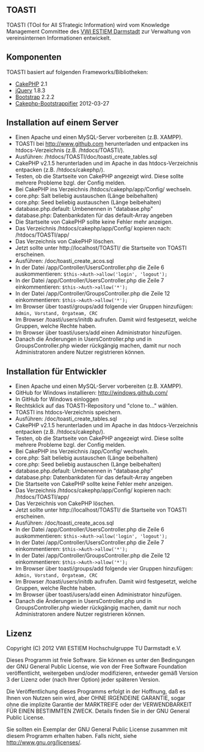 ﻿TOASTI
----------

TOASTI (TOol for All STrategic Information) wird vom Knowledge Management Committee des [VWI ESTIEM Darmstadt](http://www.vwi.tu-darmstadt.de/) zur Verwaltung von vereinsinternen Informationen entwickelt.


Komponenten
----------

TOASTI basiert auf folgenden Frameworks/Bibliotheken:

* [CakePHP](http://cakephp.org/) 2.1
* [jQuery](http://jquery.com/) 1.8.3
* [Bootstrap](http://twitter.github.com/bootstrap/) 2.2.2
* [Cakephp-Bootstrappifier](https://github.com/mtkocak/Cakephp-Bootstrappifier) 2012-03-27


Installation auf einem Server
----------

- Einen Apache und einen MySQL-Server vorbereiten (z.B. XAMPP).
- TOASTI bei http://www.github.com herunterladen und entpacken ins htdocs-Verzeichnis (z.B. /htdocs/TOASTI/).
- Ausführen: /htdocs/TOASTI/doc/toasti_create_tables.sql
- CakePHP v2.1.5 herunterladen und im Apache in das htdocs-Verzeichnis entpacken (z.B. /htdocs/cakephp/).
- Testen, ob die Startseite von CakePHP angezeigt wird. Diese sollte mehrere Probleme bzgl. der Config melden.
- Bei CakePHP ins Verzeichnis /htdocs/cakephp/app/Config/ wechseln.
- core.php: Salt beliebig austauschen (Länge beibehalten)
- core.php: Seed beliebig austauschen (Länge beibehalten)
- database.php.default: Umbenennen in "database.php"
- database.php: Datenbankdaten für das default-Array angeben
- Die Startseite von CakePHP sollte keine Fehler mehr anzeigen.
- Das Verzeichnis /htdocs/cakephp/app/Config/ kopieren nach: /htdocs/TOASTI/app/
- Das Verzeichnis von CakePHP löschen.
- Jetzt sollte unter http://localhost/TOASTI/ die Startseite von TOASTI erscheinen.
- Ausführen: /doc/toasti_create_acos.sql
- In der Datei /app/Controller/UsersController.php die Zeile 6 auskommentieren: `$this->Auth->allow('login', 'logout');`
- In der Datei /app/Controller/UsersController.php die Zeile 7 einkommentieren: `$this->Auth->allow('*');`
- In der Datei /app/Controller/GroupsController.php die Zeile 12 einkommentieren: `$this->Auth->allow('*');`
- Im Browser über toasti/groups/add folgende vier Gruppen hinzufügen: `Admin, Vorstand, Orgateam, CRC`
- Im Browser /toasti/users/initdb aufrufen. Damit wird festgesetzt, welche Gruppen, welche Rechte haben.
- Im Browser über toasti/users/add einen Administrator hinzufügen.
- Danach die Änderungen in UsersController.php und in GroupsController.php wieder rückgängig machen, damit nur noch Administratoren andere Nutzer registrieren können.


Installation für Entwickler
----------

- Einen Apache und einen MySQL-Server vorbereiten (z.B. XAMPP).
- GitHub for Windows installieren: http://windows.github.com/
- In GitHub for Windows einloggen
- Rechtsklick auf das TOASTI-Repository und "clone to..." wählen.
- TOASTI ins htdocs-Verzeichnis speichern.
- Ausführen: /doc/toasti_create_tables.sql
- CakePHP v2.1.5 herunterladen und im Apache in das htdocs-Verzeichnis entpacken (z.B. /htdocs/cakephp/).
- Testen, ob die Startseite von CakePHP angezeigt wird. Diese sollte mehrere Probleme bzgl. der Config melden.
- Bei CakePHP ins Verzeichnis /app/Config/ wechseln.
- core.php: Salt beliebig austauschen (Länge beibehalten)
- core.php: Seed beliebig austauschen (Länge beibehalten)
- database.php.default: Umbenennen in "database.php"
- database.php: Datenbankdaten für das default-Array angeben
- Die Startseite von CakePHP sollte keine Fehler mehr anzeigen.
- Das Verzeichnis /htdocs/cakephp/app/Config/ kopieren nach: /htdocs/TOASTI/app/
- Das Verzeichnis von CakePHP löschen.
- Jetzt sollte unter http://localhost/TOASTI/ die Startseite von TOASTI erscheinen.
- Ausführen: /doc/toasti_create_acos.sql
- In der Datei /app/Controller/UsersController.php die Zeile 6 auskommentieren: `$this->Auth->allow('login', 'logout');`
- In der Datei /app/Controller/UsersController.php die Zeile 7 einkommentieren: `$this->Auth->allow('*');`
- In der Datei /app/Controller/GroupsController.php die Zeile 12 einkommentieren: `$this->Auth->allow('*');`
- Im Browser über toasti/groups/add folgende vier Gruppen hinzufügen: `Admin, Vorstand, Orgateam, CRC`
- Im Browser /toasti/users/initdb aufrufen. Damit wird festgesetzt, welche Gruppen, welche Rechte haben.
- Im Browser über toasti/users/add einen Administrator hinzufügen.
- Danach die Änderungen in UsersController.php und in GroupsController.php wieder rückgängig machen, damit nur noch Administratoren andere Nutzer registrieren können.


Lizenz
----------

Copyright (C) 2012 VWI ESTIEM Hochschulgruppe TU Darmstadt e.V.

Dieses Programm ist freie Software. Sie können es unter den Bedingungen der GNU General Public License, wie von der Free Software Foundation veröffentlicht, weitergeben und/oder modifizieren, entweder gemäß Version 3 der Lizenz oder (nach Ihrer Option) jeder späteren Version.

Die Veröffentlichung dieses Programms erfolgt in der Hoffnung, daß es Ihnen von Nutzen sein wird, aber OHNE IRGENDEINE GARANTIE, sogar ohne die implizite Garantie der MARKTREIFE oder der VERWENDBARKEIT FÜR EINEN BESTIMMTEN ZWECK. Details finden Sie in der GNU General Public License.

Sie sollten ein Exemplar der GNU General Public License zusammen mit diesem Programm erhalten haben. Falls nicht, siehe <http://www.gnu.org/licenses/>.
